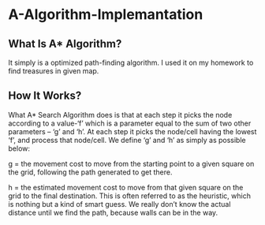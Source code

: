# A-Algorithm-Implemantation

## What Is A* Algorithm?

It simply is a optimized path-finding algorithm. I used it on my homework to find treasures in given map.

## How It Works?

What A* Search Algorithm does is that at each step it picks the node according to a value-‘f’ which is 
a parameter equal to the sum of two other parameters – ‘g’ and ‘h’. At each step it picks the 
node/cell having the lowest ‘f’, and process that node/cell.
We define ‘g’ and ‘h’ as simply as possible below:

g = the movement cost to move from the starting point to a given square on the grid, following the 
path generated to get there. 

h = the estimated movement cost to move from that given square on the grid to the final destination. 
This is often referred to as the heuristic, which is nothing but a kind of smart guess. We really don’t 
know the actual distance until we find the path, because walls can be in the way.
